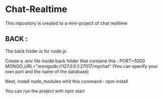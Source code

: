 # Chat-Realtime
This repository is created to a mini-project of chat realtime

## BACK :

The back folder is for node.js

Create a .env file inside back folder that containe this :
PORT=5000
MONGO_URL="mongodb://127.0.0.1:27017/mychat"
(You can specify your own port and the name of the database)

Next, install node_modules whit this command : npm install

You can run the project with npm start
